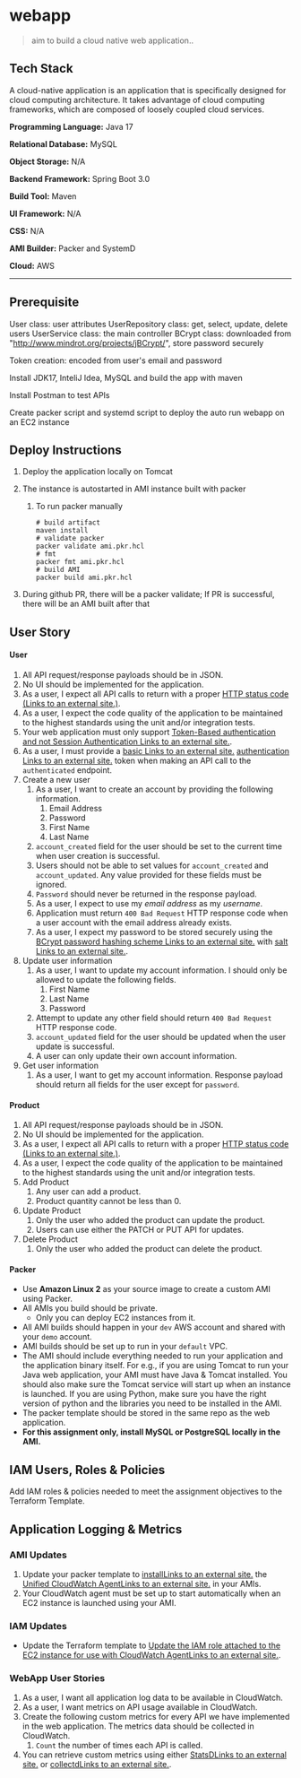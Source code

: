 # webapp
> aim to build a cloud native web application..

## Tech Stack
A cloud-native application is an application that is specifically designed for cloud computing architecture. It takes advantage of cloud computing frameworks, which are composed of loosely coupled cloud services.

**Programming Language:** Java 17

**Relational Database:** MySQL

**Object Storage:** N/A

**Backend Framework:** Spring Boot 3.0

**Build Tool:** Maven

**UI Framework:** N/A

**CSS:** N/A

**AMI Builder:** Packer and SystemD

**Cloud:** AWS

----



## Prerequisite

User class: user attributes UserRepository class: get, select, update, delete users UserService class: the main controller BCrypt class: downloaded from "http://www.mindrot.org/projects/jBCrypt/", store password securely

Token creation: encoded from user's email and password



Install JDK17, InteliJ Idea, MySQL and build the app with maven

Install Postman to test APIs



Create packer script and systemd script to deploy the auto run webapp on an EC2 instance



## Deploy Instructions

1. Deploy the application locally on Tomcat

2. The instance is autostarted in AMI instance built with packer

   1. To run packer manually

      ```
      # build artifact
      maven install
      # validate packer
      packer validate ami.pkr.hcl
      # fmt
      packer fmt ami.pkr.hcl
      # build AMI
      packer build ami.pkr.hcl
      ```

3. During github PR, there will be a packer validate; If PR is successful, there will be an AMI built after that





## User Story

#### User

1. All API request/response payloads should be in JSON.
2. No UI should be implemented for the application.
3. As a user, I expect all API calls to return with a proper [HTTP status code (Links to an external site.)](https://en.wikipedia.org/wiki/List_of_HTTP_status_codes).
4. As a user, I expect the code quality of the application to be maintained to the highest standards using the unit and/or integration tests.
5. Your web application must only support [Token-Based authentication and not Session Authentication Links to an external site.](https://security.stackexchange.com/questions/81756/session-authentication-vs-token-authentication).
6. As a user, I must provide a [basic Links to an external site.](https://en.wikipedia.org/wiki/Basic_access_authentication#Client_side) [authentication Links to an external site.](https://developer.mozilla.org/en-US/docs/Web/HTTP/Authentication) token when making an API call to the `authenticated` endpoint.
7. Create a new user
   1. As a user, I want to create an account by providing the following information.
      1. Email Address
      2. Password
      3. First Name
      4. Last Name
   2. `account_created` field for the user should be set to the current time when user creation is successful.
   3. Users should not be able to set values for `account_created` and `account_updated`. Any value provided for these fields must be ignored.
   4. `Password` should never be returned in the response payload.
   5. As a user, I expect to use my *email address* as my *username*.
   6. Application must return `400 Bad Request` HTTP response code when a user account with the email address already exists.
   7. As a user, I expect my password to be stored securely using the [BCrypt password hashing scheme Links to an external site.](https://docs.spring.io/spring-security/site/docs/current/apidocs/org/springframework/security/crypto/bcrypt/BCrypt.html) with [salt Links to an external site.](https://en.wikipedia.org/wiki/Salt_(cryptography)).
8. Update user information
   1. As a user, I want to update my account information. I should only be allowed to update the following fields.
      1. First Name
      2. Last Name
      3. Password
   2. Attempt to update any other field should return `400 Bad Request` HTTP response code.
   3. `account_updated` field for the user should be updated when the user update is successful.
   4. A user can only update their own account information.
9. Get user information
   1. As a user, I want to get my account information. Response payload should return all fields for the user except for `password`.

#### Product

1. All API request/response payloads should be in JSON.
2. No UI should be implemented for the application.
3. As a user, I expect all API calls to return with a proper [HTTP status code (Links to an external site.)](https://en.wikipedia.org/wiki/List_of_HTTP_status_codes).
4. As a user, I expect the code quality of the application to be maintained to the highest standards using the unit and/or integration tests.
5. Add Product
   1. Any user can add a product.
   2. Product quantity cannot be less than 0.
6. Update Product
   1. Only the user who added the product can update the product.
   2. Users can use either the PATCH or PUT API for updates.
7. Delete Product
   1. Only the user who added the product can delete the product.



#### Packer

- Use **Amazon Linux 2** as your source image to create a custom AMI using Packer.
- All AMIs you build should be private.
  - Only you can deploy EC2 instances from it.
- All AMI builds should happen in your `dev` AWS account and shared with your `demo` account.
- AMI builds should be set up to run in your `default` VPC.
- The AMI should include everything needed to run your application and the application binary itself. For e.g., if you are using Tomcat to run your Java web application, your AMI must have Java & Tomcat installed. You should also make sure the Tomcat service will start up when an instance is launched. If you are using Python, make sure you have the right version of python and the libraries you need to be installed in the AMI.
- The packer template should be stored in the same repo as the web application.
- **For this assignment only, install MySQL or PostgreSQL locally in the AMI.**



## IAM Users, Roles & Policies

Add IAM roles & policies needed to meet the assignment objectives to the Terraform Template.

## Application Logging & Metrics

### AMI Updates

1. Update your packer template to [installLinks to an external site.](https://docs.aws.amazon.com/AmazonCloudWatch/latest/monitoring/install-CloudWatch-Agent-on-first-instance.html#download-CloudWatch-Agent-on-EC2-Instance-first) the [Unified CloudWatch AgentLinks to an external site.](https://docs.aws.amazon.com/AmazonCloudWatch/latest/logs/UseCloudWatchUnifiedAgent.html) in your AMIs.
2. Your CloudWatch agent must be set up to start automatically when an EC2 instance is launched using your AMI.

### IAM Updates

- Update the Terraform template to [Update the IAM role attached to the EC2 instance for use with CloudWatch AgentLinks to an external site.](https://docs.aws.amazon.com/AmazonCloudWatch/latest/monitoring/create-iam-roles-for-cloudwatch-agent.html).

### WebApp User Stories

1. As a user, I want all application log data to be available in CloudWatch.
2. As a user, I want metrics on API usage available in CloudWatch.
3. Create the following custom metrics for every API we have implemented in the web application. The metrics data should be collected in CloudWatch.
   1. `Count` the number of times each API is called.
4. You can retrieve custom metrics using either [StatsDLinks to an external site.](https://docs.aws.amazon.com/AmazonCloudWatch/latest/monitoring/CloudWatch-Agent-custom-metrics-statsd.html) or [collectdLinks to an external site.](https://docs.aws.amazon.com/AmazonCloudWatch/latest/monitoring/CloudWatch-Agent-custom-metrics-collectd.html).
